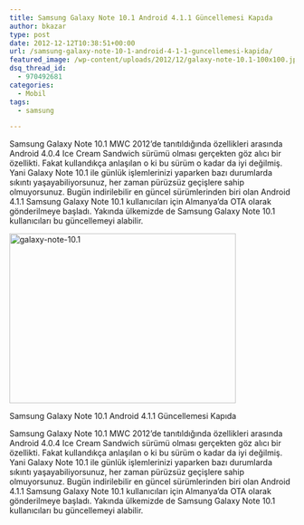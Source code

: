 ```yaml
---
title: Samsung Galaxy Note 10.1 Android 4.1.1 Güncellemesi Kapıda
author: bkazar
type: post
date: 2012-12-12T10:38:51+00:00
url: /samsung-galaxy-note-10-1-android-4-1-1-guncellemesi-kapida/
featured_image: /wp-content/uploads/2012/12/galaxy-note-10.1-100x100.jpg
dsq_thread_id:
  - 970492681
categories:
  - Mobil
tags:
  - samsung

---
```

Samsung Galaxy Note 10.1 MWC 2012’de tanıtıldığında özellikleri arasında Android 4.0.4 Ice Cream Sandwich sürümü olması gerçekten göz alıcı bir özellikti. Fakat kullandıkça anlaşılan o ki bu sürüm o kadar da iyi değilmiş. Yani Galaxy Note 10.1 ile günlük işlemlerinizi yaparken bazı durumlarda sıkıntı yaşayabiliyorsunuz, her zaman pürüzsüz geçişlere sahip olmuyorsunuz. Bugün indirilebilir en güncel sürümlerinden biri olan Android 4.1.1 Samsung Galaxy Note 10.1 kullanıcıları için Almanya’da OTA olarak gönderilmeye başladı. Yakında ülkemizde de Samsung Galaxy Note 10.1 kullanıcıları bu güncellemeyi alabilir.

<img class="aligncenter size-large wp-image-9840" title="galaxy-note-10.1" src="https://www.murekkep.org/wp-content/uploads/2012/12/galaxy-note-10.1-400x300.jpg" alt="galaxy-note-10.1" width="400" height="300" srcset="https://www.murekkep.org/wp-content/uploads/2012/12/galaxy-note-10.1-400x300.jpg 400w, https://www.murekkep.org/wp-content/uploads/2012/12/galaxy-note-10.1-50x37.jpg 50w, https://www.murekkep.org/wp-content/uploads/2012/12/galaxy-note-10.1-125x93.jpg 125w, https://www.murekkep.org/wp-content/uploads/2012/12/galaxy-note-10.1-266x200.jpg 266w, https://www.murekkep.org/wp-content/uploads/2012/12/galaxy-note-10.1-406x305.jpg 406w, https://www.murekkep.org/wp-content/uploads/2012/12/galaxy-note-10.1.jpg 620w" sizes="(max-width: 400px) 100vw, 400px" /> 

<p class="MsoNormal">
  Samsung Galaxy Note 10.1 Android 4.1.1 Güncellemesi Kapıda
</p>

<p class="MsoNormal">
  Samsung Galaxy Note 10.1 MWC 2012’de tanıtıldığında özellikleri arasında Android 4.0.4 Ice Cream Sandwich sürümü olması gerçekten göz alıcı bir özellikti. Fakat kullandıkça anlaşılan o ki bu sürüm o kadar da iyi değilmiş. Yani Galaxy Note 10.1 ile günlük işlemlerinizi yaparken bazı durumlarda sıkıntı yaşayabiliyorsunuz, her zaman pürüzsüz geçişlere sahip olmuyorsunuz. Bugün indirilebilir en güncel sürümlerinden biri olan Android 4.1.1 Samsung Galaxy Note 10.1 kullanıcıları için Almanya’da OTA olarak gönderilmeye başladı. Yakında ülkemizde de Samsung Galaxy Note 10.1 kullanıcıları bu güncellemeyi alabilir.
</p>